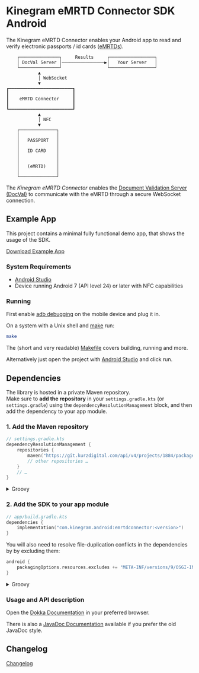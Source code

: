 # Kinegram eMRTD Connector SDK Android

The Kinegram eMRTD Connector enables your Android app to read and verify
electronic passports / id cards ([eMRTDs][emrtd]).

```
    ┌───────────────┐     Results     ┌─────────────────┐
    │ DocVal Server │────────────────▶│   Your Server   │
    └───────────────┘                 └─────────────────┘
            ▲
            │ WebSocket
            ▼
┏━━━━━━━━━━━━━━━━━━━━━━━━┓
┃                        ┃
┃    eMRTD Connector     ┃
┃                        ┃
┗━━━━━━━━━━━━━━━━━━━━━━━━┛
            ▲
            │ NFC
            ▼
    ┌──────────────┐
    │              │
    │   PASSPORT   │
    │              │
    │   ID CARD    │
    │              │
    │              │
    │   (eMRTD)    │
    │              │
    └──────────────┘
```

The *Kinegram eMRTD Connector* enables the
[Document Validation Server (DocVal)][docval] to communicate with the eMRTD
through a secure WebSocket connection.

## Example App

This project contains a minimal fully functional demo app, that shows the
usage of the SDK.

[Download Example App](distribution.zip)

### System Requirements

* [Android Studio][android]
* Device running Android 7 (API level 24) or later with NFC capabilities

### Running

First enable [adb debugging][debugging] on the mobile device and plug it in.

On a system with a Unix shell and [make][make] run:

```bash
make
```

The (short and very readable) [Makefile](Makefile) covers building, running
and more.

Alternatively just open the project with [Android Studio][android] and click
run.

## Dependencies

The library is hosted in a private Maven repository.  
Make sure to **add the repository** in your `settings.gradle.kts`
(or `settings.gradle`) using the `dependencyResolutionManagement` block, and
then add the dependency to your app module.

### 1. Add the Maven repository

```kotlin
// settings.gradle.kts
dependencyResolutionManagement {
	repositories {
		maven("https://git.kurzdigital.com/api/v4/projects/1884/packages/maven")
		// other repositories …
	}
	// …
}
```

<details>
<summary>Groovy</summary>

```groovy
// settings.gradle
dependencyResolutionManagement {
	// …
	repositories {
		maven {
			url 'https://git.kurzdigital.com/api/v4/projects/1884/packages/maven'
		}
		// other repositories …
	}
}
```

</details>

### 2. Add the SDK to your app module

```kts
// app/build.gradle.kts
dependencies {
	implementation("com.kinegram.android:emrtdconnector:<version>")
}
```

You will also need to resolve file-duplication conflicts in the dependencies by
by excluding them:

```kts
android {
	packagingOptions.resources.excludes += "META-INF/versions/9/OSGI-INF/MANIFEST.MF"
}
```

<details>
<summary>Groovy</summary>

```groovy
// app/build.gradle
dependencies {
	implementation 'com.kinegram.android:emrtdconnector:<version>'
}

android {
	packagingOptions {
		resources {
			excludes += 'META-INF/versions/9/OSGI-INF/MANIFEST.MF'
		}
	}
}
```

</details>

### Usage and API description

Open the [Dokka Documentation](dokka) in your preferred browser.

There is also a [JavaDoc Documentation](javadoc) available if you prefer the old
JavaDoc style.

## Changelog

[Changelog](CHANGELOG.md)

[emrtd]: https://kta.pages.kurzdigital.com/kta-kinegram-document-validation-service/Security%20Mechanisms
[docval]: https://kta.pages.kurzdigital.com/kta-kinegram-document-validation-service/
[android]: https://developer.android.com/studio
[debugging]: https://developer.android.com/tools/help/adb.html#Enabling
[make]: https://www.gnu.org/software/make/
[add-dependencies]: https://developer.android.com/build/dependencies
[privacy-notice]: https://kinegram.digital/privacy-notice/

